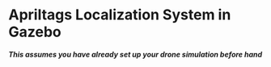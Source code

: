# Apriltags Localization System in Gazebo

_**This assumes you have already set up your drone simulation before hand**_
